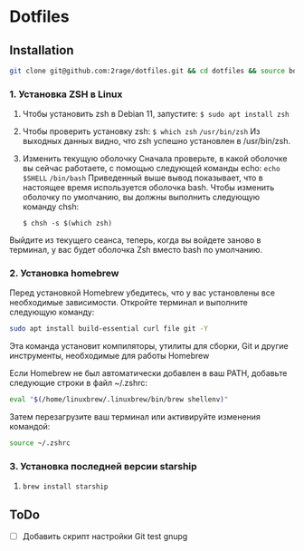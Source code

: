 # Dotfiles

## Installation

```bash
git clone git@github.com:2rage/dotfiles.git && cd dotfiles && source bootstrap.sh
```

### 1. Установка ZSH в Linux

1. Чтобы установить zsh в Debian 11, запустите:
  ```$ sudo apt install zsh```
2. Чтобы проверить установку zsh:
  ``` $ which zsh ```
  ``` /usr/bin/zsh ```
Из выходных данных видно, что zsh успешно установлен в /usr/bin/zsh.

3. Изменить текущую оболочку
Сначала проверьте, в какой оболочке вы сейчас работаете, с помощью следующей команды echo:
  ``` echo $SHELL ```
  ``` /bin/bash ```
Приведенный выше вывод показывает, что в настоящее время используется оболочка bash.
Чтобы изменить оболочку по умолчанию, вы должны выполнить следующую команду chsh:

    ``` $ chsh -s $(which zsh) ```

Выйдите из текущего сеанса, теперь, когда вы войдете заново в терминал, у вас будет оболочка Zsh вместо bash по умолчанию.


### 2. Установка homebrew

Перед установкой Homebrew убедитесь, что у вас установлены все необходимые зависимости. Откройте терминал и выполните следующую команду:

```bash
sudo apt install build-essential curl file git -Y
```

Эта команда установит компиляторы, утилиты для сборки, Git и другие инструменты, необходимые для работы Homebrew

Если Homebrew не был автоматически добавлен в ваш PATH, добавьте следующие строки в файл ~/.zshrc:

```bash
eval "$(/home/linuxbrew/.linuxbrew/bin/brew shellenv)"
```

Затем перезагрузите ваш терминал или активируйте изменения командой:

```bash
source ~/.zshrc
```


### 3. Установка последней версии starship

1. ```brew install starship ```



## ToDo

- [ ] Добавить скрипт настройки Git
test gnupg